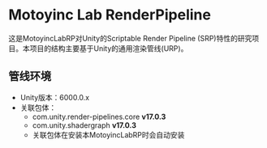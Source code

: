 # Motoyinc Lab RenderPipeline

这是MotoyincLabRP对Unity的Scriptable Render Pipeline (SRP)特性的研究项目。本项目的结构主要基于Unity的通用渲染管线(URP)。

## 管线环境

- Unity版本：6000.0.x
- 关联包体：
  - com.unity.render-pipelines.core  **v17.0.3**
  - com.unity.shadergraph **v17.0.3**
  - 关联包体在安装本MotoyincLabRP时会自动安装
